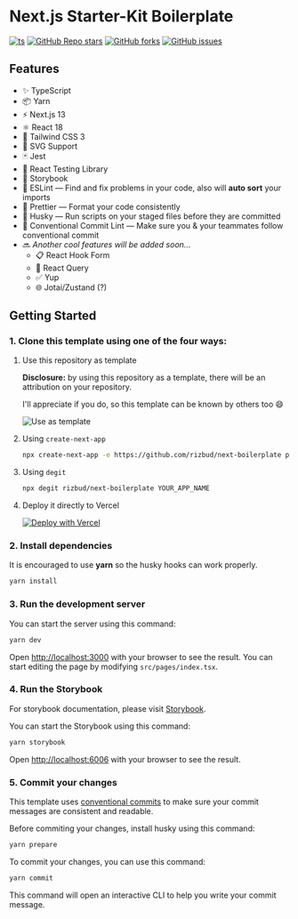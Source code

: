 # **Next.js Starter-Kit Boilerplate**

[![ts](https://badgen.net/badge/-/TypeScript/blue?icon=typescript&label)](https://www.typescriptlang.org)
[![GitHub Repo stars](https://img.shields.io/github/stars/rizbud/next-boilerplate)](https://github.com/rizbud/next-boilerplate/stargazers)
[![GitHub forks](https://img.shields.io/github/forks/rizbud/next-boilerplate)](https://github.com/rizbud/next-boilerplate/network/members)
[![GitHub issues](https://img.shields.io/github/issues/rizbud/next-boilerplate)](https://github.com/rizbud/next-boilerplate/issues)

## **Features**

- ✨ TypeScript
- 📦 Yarn
- ⚡️ Next.js 13
- ⚛️ React 18
- 💨 Tailwind CSS 3
- 📎 SVG Support
- 🃏 Jest
- 🐙 React Testing Library
- 📖 Storybook
- 📏 ESLint — Find and fix problems in your code, also will **auto sort** your imports
- 💖 Prettier — Format your code consistently
- 🐶 Husky — Run scripts on your staged files before they are committed
- 🤖 Conventional Commit Lint — Make sure you & your teammates follow conventional commit
- 🔜 _Another cool features will be added soon..._
  - 📋 React Hook Form
  - 🌸 React Query
  - ✅ Yup
  - 🌐 Jotai/Zustand (?)

## **Getting Started**

### **1. Clone this template using one of the four ways:**

1. Use this repository as template

   **Disclosure:** by using this repository as a template, there will be an attribution on your repository.

   I'll appreciate if you do, so this template can be known by others too 😄

   ![Use as template](https://user-images.githubusercontent.com/55318172/129183039-1a61e68d-dd90-4548-9489-7b3ccbb35810.png)

2. Using `create-next-app`

   ```bash
   npx create-next-app -e https://github.com/rizbud/next-boilerplate project-name
   ```

3. Using `degit`

   ```bash
   npx degit rizbud/next-boilerplate YOUR_APP_NAME
   ```

4. Deploy it directly to Vercel

   [![Deploy with Vercel](https://vercel.com/button)](https://vercel.com/new/git/external?repository-url=https%3A%2F%2Fgithub.com%2Frizbud%2Fnext-boilerplate)

### **2. Install dependencies**

It is encouraged to use **yarn** so the husky hooks can work properly.

```bash
yarn install
```

### **3. Run the development server**

You can start the server using this command:

```bash
yarn dev
```

Open [http://localhost:3000](http://localhost:3000) with your browser to see the result. You can start editing the page by modifying `src/pages/index.tsx`.

### **4. Run the Storybook**

For storybook documentation, please visit [Storybook](https://storybook.js.org/).

You can start the Storybook using this command:

```bash
yarn storybook
```

Open [http://localhost:6006](http://localhost:6006) with your browser to see the result.

### **5. Commit your changes**

This template uses [conventional commits](https://www.conventionalcommits.org/en/v1.0.0/) to make sure your commit messages are consistent and readable.

Before commiting your changes, install husky using this command:

```bash
yarn prepare
```

To commit your changes, you can use this command:

```bash
yarn commit
```

This command will open an interactive CLI to help you write your commit message.
